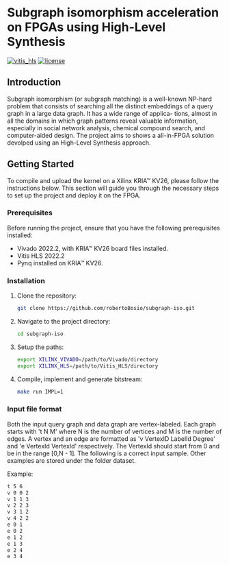 # Subgraph isomorphism acceleration on FPGAs using High-Level Synthesis 

[![vitis_hls](https://img.shields.io/badge/vitis--hls-2022.2-blue)](https://docs.xilinx.com/r/2022.2-English/ug1399-vitis-hls/Introduction)
[![license](https://img.shields.io/badge/license-BSD--3--Clause%20-blue)](https://github.com/robertoBosio/subgraph-iso/blob/master/LICENSE)

## Introduction

Subgraph isomorphism (or subgraph matching) is a well-known NP-hard problem that consists of searching all the distinct embeddings of a query graph in a large data graph. It has a wide range of applica-
tions, almost in all the domains in which graph patterns reveal valuable information, especially in social network analysis, chemical compound search, and computer-aided design.
The project aims to shows a all-in-FPGA solution devolped using an High-Level Synthesis approach.

## Getting Started

To compile and upload the kernel on a Xilinx KRIA™ KV26, please follow the instructions below. This section will guide you through the necessary steps to set up the project and deploy it on the FPGA.

### Prerequisites

Before running the project, ensure that you have the following prerequisites installed:

- Vivado 2022.2, with KRIA™ KV26 board files installed.
- Vitis HLS 2022.2
- Pynq installed on KRIA™ KV26.

### Installation

1. Clone the repository:

   ```bash
   git clone https://github.com/robertoBosio/subgraph-iso.git
   ```

2. Navigate to the project directory:

   ```bash
   cd subgraph-iso
   ```

3. Setup the paths:

   ```bash
   export XILINX_VIVADO=/path/to/Vivado/directory
   export XILINX_HLS=/path/to/Vitis_HLS/directory
   ```
4. Compile, implement and generate bitstream:

   ```bash
   make run IMPL=1
   ```

### Input file format
Both the input query graph and data graph are vertex-labeled. Each graph starts with 't N M' where N is the number of vertices and M is the number of edges. A vertex and an edge are formatted as 'v VertexID LabelId Degree' and 'e VertexId VertexId' respectively. The VertexId should start from 0 and be in the range [0,N - 1]. The following is a correct input sample. Other examples are stored under the folder dataset.

Example:
```bash
t 5 6
v 0 0 2
v 1 1 3
v 2 2 3
v 3 1 2
v 4 2 2
e 0 1
e 0 2
e 1 2
e 1 3
e 2 4
e 3 4
```
